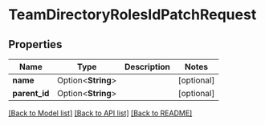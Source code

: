 # TeamDirectoryRolesIdPatchRequest

## Properties

Name | Type | Description | Notes
------------ | ------------- | ------------- | -------------
**name** | Option<**String**> |  | [optional]
**parent_id** | Option<**String**> |  | [optional]

[[Back to Model list]](../README.md#documentation-for-models) [[Back to API list]](../README.md#documentation-for-api-endpoints) [[Back to README]](../README.md)


